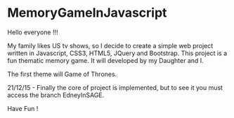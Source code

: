 # MemoryGameInJavascript

Hello everyone !!!

My family likes US tv shows, so I decide to create a simple web project written in Javascript, CSS3, HTML5, JQuery and Bootstrap.
This project is a fun thematic memory game. It will developed by my Daughter and I.

The first theme will Game of Thrones. 

21/12/15 - Finally the core of project is implemented, but to see it you must access the branch EdneyInSAGE.

Have Fun !
